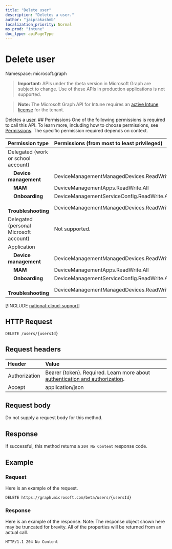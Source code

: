 ```yaml
---
title: "Delete user"
description: "Deletes a user."
author: "jaiprakashmb"
localization_priority: Normal
ms.prod: "intune"
doc_type: apiPageType
---
```


# Delete user

Namespace: microsoft.graph

> **Important:** APIs under the /beta version in Microsoft Graph are subject to change. Use of these APIs in production applications is not supported.

> **Note:** The Microsoft Graph API for Intune requires an [active Intune license](https://go.microsoft.com/fwlink/?linkid=839381) for the tenant.

Deletes a [user](../resources/intune-shared-user.md).
        ## Permissions
One of the following permissions is required to call this API. To learn more, including how to choose permissions, see [Permissions](/graph/permissions-reference).  The specific permission required depends on context.

|Permission type|Permissions (from most to least privileged)|
|:---|:---|
|Delegated (work or school account)||
| &nbsp; &nbsp; **Device management** | DeviceManagementManagedDevices.ReadWrite.All|
| &nbsp; &nbsp; **MAM** | DeviceManagementApps.ReadWrite.All|
| &nbsp; &nbsp; **Onboarding** | DeviceManagementServiceConfig.ReadWrite.All|
| &nbsp; &nbsp; **Troubleshooting** | DeviceManagementManagedDevices.ReadWrite.All|
|Delegated (personal Microsoft account)|Not supported.|
|Application||
| &nbsp; &nbsp; **Device management** | DeviceManagementManagedDevices.ReadWrite.All|
| &nbsp; &nbsp; **MAM** | DeviceManagementApps.ReadWrite.All|
| &nbsp; &nbsp; **Onboarding** | DeviceManagementServiceConfig.ReadWrite.All|
| &nbsp; &nbsp; **Troubleshooting** | DeviceManagementManagedDevices.ReadWrite.All|

[!INCLUDE [national-cloud-support](../../includes/all-clouds.md)]

## HTTP Request

<!-- {
  "blockType": "ignored"
}
-->
``` http
DELETE /users/{usersId}
```

## Request headers

|Header|Value|
|:---|:---|
|Authorization|Bearer {token}. Required. Learn more about [authentication and authorization](/graph/auth/auth-concepts).|
|Accept|application/json|

## Request body

Do not supply a request body for this method.

## Response

If successful, this method returns a `204 No Content` response code.

## Example

### Request

Here is an example of the request.

``` http
DELETE https://graph.microsoft.com/beta/users/{usersId}
```

### Response

Here is an example of the response. Note: The response object shown here may be truncated for brevity. All of the properties will be returned from an actual call.

``` http
HTTP/1.1 204 No Content
```
